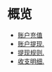 
# 概览

* [账户充值](/transaction/reload)
* [账户提现.](/transaction/withdraw)
* [提现规则.](/transaction/withdrawregulation)
* [收支明细.](/transaction/operate)
